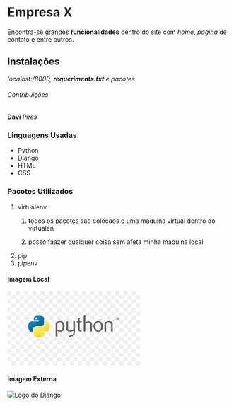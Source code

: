 # Empresa X

Encontra-se grandes **funcionalidades** dentro do site com *home*, *pagina* de contato e entre outros.

## Instalações

_localost:/8000, **requeriments.txt** e pacotes_

###### Contribuições 

__Davi__ _Pires_

### Linguagens Usadas

* Python
* Django
* HTML
* CSS

### Pacotes Utilizados

1. virtualenv
    1. todos os pacotes sao colocaos e uma maquina virtual dentro do virtualen

    2. posso faazer qualquer coisa sem afeta minha maquina local
2. pip
3. pipenv

#### Imagem Local

![Logo do Python](img/download.png)

#### Imagem Externa

![Logo do Django](https://pt.wikipedia.org/wiki/Ficheiro:Django_2.1_landing_page.png)